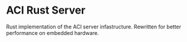 # ACI Rust Server
Rust implementation of the ACI server infastructure. Rewritten for better performance on embedded hardware.
